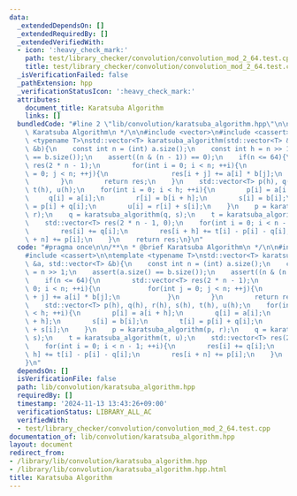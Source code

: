 ```yaml
---
data:
  _extendedDependsOn: []
  _extendedRequiredBy: []
  _extendedVerifiedWith:
  - icon: ':heavy_check_mark:'
    path: test/library_checker/convolution/convolution_mod_2_64.test.cpp
    title: test/library_checker/convolution/convolution_mod_2_64.test.cpp
  _isVerificationFailed: false
  _pathExtension: hpp
  _verificationStatusIcon: ':heavy_check_mark:'
  attributes:
    document_title: Karatsuba Algorithm
    links: []
  bundledCode: "#line 2 \"lib/convolution/karatsuba_algorithm.hpp\"\n\n/**\n * @brief\
    \ Karatsuba Algorithm\n */\n\n#include <vector>\n#include <cassert>\n\ntemplate\
    \ <typename T>\nstd::vector<T> karatsuba_algorithm(std::vector<T> &a, std::vector<T>\
    \ &b){\n    const int n = (int) a.size();\n    const int h = n >> 1;\n    assert(a.size()\
    \ == b.size());\n    assert((n & (n - 1)) == 0);\n    if(n <= 64){\n        std::vector<T>\
    \ res(2 * n - 1);\n        for(int i = 0; i < n; ++i){\n            for(int j\
    \ = 0; j < n; ++j){\n                res[i + j] += a[i] * b[j];\n            }\n\
    \        }\n        return res;\n    }\n    std::vector<T> p(h), q(h), r(h), s(h),\
    \ t(h), u(h);\n    for(int i = 0; i < h; ++i){\n        p[i] = a[i + h];\n   \
    \     q[i] = a[i];\n        r[i] = b[i + h];\n        s[i] = b[i];\n        t[i]\
    \ = p[i] + q[i];\n        u[i] = r[i] + s[i];\n    }\n    p = karatsuba_algorithm(p,\
    \ r);\n    q = karatsuba_algorithm(q, s);\n    t = karatsuba_algorithm(t, u);\n\
    \    std::vector<T> res(2 * n - 1, 0);\n    for(int i = 0; i < n - 1; ++i){\n\
    \        res[i] += q[i];\n        res[i + h] += t[i] - p[i] - q[i];\n        res[i\
    \ + n] += p[i];\n    }\n    return res;\n}\n"
  code: "#pragma once\n\n/**\n * @brief Karatsuba Algorithm\n */\n\n#include <vector>\n\
    #include <cassert>\n\ntemplate <typename T>\nstd::vector<T> karatsuba_algorithm(std::vector<T>\
    \ &a, std::vector<T> &b){\n    const int n = (int) a.size();\n    const int h\
    \ = n >> 1;\n    assert(a.size() == b.size());\n    assert((n & (n - 1)) == 0);\n\
    \    if(n <= 64){\n        std::vector<T> res(2 * n - 1);\n        for(int i =\
    \ 0; i < n; ++i){\n            for(int j = 0; j < n; ++j){\n                res[i\
    \ + j] += a[i] * b[j];\n            }\n        }\n        return res;\n    }\n\
    \    std::vector<T> p(h), q(h), r(h), s(h), t(h), u(h);\n    for(int i = 0; i\
    \ < h; ++i){\n        p[i] = a[i + h];\n        q[i] = a[i];\n        r[i] = b[i\
    \ + h];\n        s[i] = b[i];\n        t[i] = p[i] + q[i];\n        u[i] = r[i]\
    \ + s[i];\n    }\n    p = karatsuba_algorithm(p, r);\n    q = karatsuba_algorithm(q,\
    \ s);\n    t = karatsuba_algorithm(t, u);\n    std::vector<T> res(2 * n - 1, 0);\n\
    \    for(int i = 0; i < n - 1; ++i){\n        res[i] += q[i];\n        res[i +\
    \ h] += t[i] - p[i] - q[i];\n        res[i + n] += p[i];\n    }\n    return res;\n\
    }\n"
  dependsOn: []
  isVerificationFile: false
  path: lib/convolution/karatsuba_algorithm.hpp
  requiredBy: []
  timestamp: '2024-11-13 13:43:26+09:00'
  verificationStatus: LIBRARY_ALL_AC
  verifiedWith:
  - test/library_checker/convolution/convolution_mod_2_64.test.cpp
documentation_of: lib/convolution/karatsuba_algorithm.hpp
layout: document
redirect_from:
- /library/lib/convolution/karatsuba_algorithm.hpp
- /library/lib/convolution/karatsuba_algorithm.hpp.html
title: Karatsuba Algorithm
---
```

